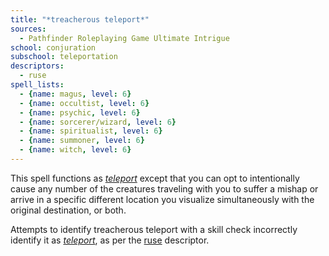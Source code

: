 ```yaml
---
title: "*treacherous teleport*"
sources:
  - Pathfinder Roleplaying Game Ultimate Intrigue
school: conjuration
subschool: teleportation
descriptors:
  - ruse
spell_lists:
  - {name: magus, level: 6}
  - {name: occultist, level: 6}
  - {name: psychic, level: 6}
  - {name: sorcerer/wizard, level: 6}
  - {name: spiritualist, level: 6}
  - {name: summoner, level: 6}
  - {name: witch, level: 6}
---
```


This spell functions as [*teleport*](/spells/teleport/) except that you can opt to intentionally cause any number of the creatures traveling with you to suffer a mishap or arrive in a specific different location you visualize simultaneously with the original destination, or both.

Attempts to identify treacherous teleport with a skill check incorrectly identify it as [*teleport*](/spells/teleport/), as per the [ruse](/descriptors/ruse) descriptor.


